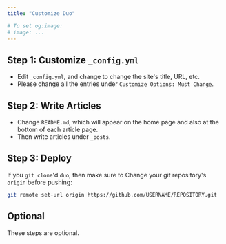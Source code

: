 ```yaml
---
title: "Customize Duo"

# To set og:image:
# image: ...
---
```


## Step 1: Customize `_config.yml`

- Edit `_config.yml`, and change to change the site's title, URL, etc.
- Please change all the entries under `Customize Options: Must Change`.

## Step 2: Write Articles

- Change `README.md`, which will appear on the home page and also at the bottom of each article page.
- Then write articles under `_posts`.

## Step 3: Deploy

If you `git clone`'d `duo`, then make sure to Change your git repository's `origin` before pushing:

```bash
git remote set-url origin https://github.com/USERNAME/REPOSITORY.git
```

## Optional

These steps are optional.
